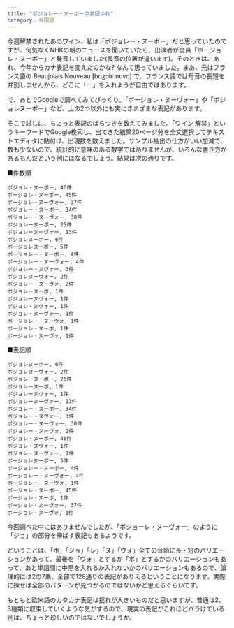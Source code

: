 ```yaml
---
title: "ボジョレー・ヌーボーの表記ゆれ"
category: 外国語
---
```


今週解禁されたあのワイン、私は「ボジョレー・ヌーボー」だと思っていたのですが、何気なくNHKの朝のニュースを聞いていたら、出演者が全員「ボージョレ・ヌーボー」と発音していました(長音の位置が違います)。そのときは、あれ、今年からカナ表記を変えたのかな? なんて思っていました。まあ、元はフランス語の Beaujolais Nouveau [boʒɔlɛ nuvo] で、フランス語では母音の長短を弁別しませんから、どこに「ー」を入れようが自由ではあります。

で、あとでGoogleで調べてみてびっくり。「ボージョレ・ヌーヴォー」や「ボジョレヌーボー」など、上の2つ以外にも実にさまざまな表記があります。

そこで試しに、ちょっと表記のばらつきを数えてみました。「ワイン 解禁」というキーワードでGoogle検索し、出てきた結果20ページ分を全文選択してテキストエディタに貼付け、出現数を数えました。サンプル抽出の仕方がいい加減で、数も少ないので、統計的に意味のある数字ではありませんが、いろんな書き方があるもんだという例にはなるでしょう。結果は次の通りです。

■件数順

    ボジョレ・ヌーボー, 46件
    ボージョレ・ヌーボー, 45件
    ボージョレ・ヌーヴォー, 37件
    ボジョレー・ヌーボー, 34件
    ボジョレー・ヌーヴォー, 30件
    ボジョレーヌーボー, 25件
    ボジョレーヌーヴォー, 13件
    ボジョレヌーボー, 6件
    ボージョレヌーボー, 5件
    ボージョレー・ヌーボー, 4件
    ボージョレー・ヌーヴォー, 4件
    ボジョレー・ヌヴォー, 3件
    ボジョレヌーヴォー, 2件
    ボジョレー・ヌーヴォ, 2件
    ボジョレーヌーボ, 1件
    ボジョレーヌヴォー, 1件
    ボジョレ・ヌヴォー, 1件
    ボジョレ・ヌーヴォー, 1件
    ボージョレー・ヌーヴォ, 1件
    ボージョレ・ヌーボ, 1件
    ボージョレ・ヌーヴォ, 1件

■表記順

    ボジョレヌーボー, 6件
    ボジョレヌーヴォー, 2件
    ボジョレーヌーボー, 25件
    ボジョレーヌーボ, 1件
    ボジョレーヌヴォー, 1件
    ボジョレーヌーヴォー, 13件
    ボジョレー・ヌーボー, 34件
    ボジョレー・ヌヴォー, 3件
    ボジョレー・ヌーヴォー, 30件
    ボジョレー・ヌーヴォ, 2件
    ボジョレ・ヌーボー, 46件
    ボジョレ・ヌヴォー, 1件
    ボジョレ・ヌーヴォー, 1件
    ボージョレヌーボー, 5件
    ボージョレー・ヌーボー, 4件
    ボージョレー・ヌーヴォー, 4件
    ボージョレー・ヌーヴォ, 1件
    ボージョレ・ヌーボー, 45件
    ボージョレ・ヌーボ, 1件
    ボージョレ・ヌーヴォー, 37件
    ボージョレ・ヌーヴォ, 1件

今回調べた中にはありませんでしたが、「ボジョーレ・ヌーヴォー」のように「ジョ」の部分を伸ばす表記もあるようです。

ということは、「ボ」「ジョ」「レ」「ヌ」「ヴォ」全ての音節に長・短のバリエーションがあって、最後を「ヴォ」とするか「ボ」とするかのバリエーションもあって、あと単語間に中黒を入れるか入れないかのバリエーションもあるので、論理的には2の7乗、全部で128通りの表記がありえるということになります。実際に探せば全部のパターンが見つかるのではないかと思えるぐらいです。

もともと欧米語のカタカナ表記は揺れが大きいものだと思いますが、普通は2、3種類に収束していくような気がするので、現実の表記がこれほどバラけている例は、ちょっと珍しいのではないでしょうか。

